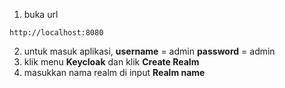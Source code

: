 1. buka url 
```
http://localhost:8080
```
2. untuk masuk aplikasi, **username** = admin **password** = admin
3. klik menu **Keycloak** dan klik **Create Realm**
4. masukkan nama realm di input **Realm name**